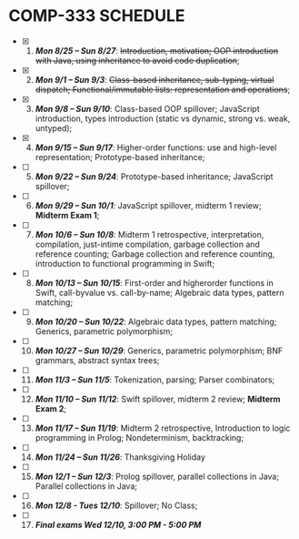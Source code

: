 # COMP-333 SCHEDULE

- [X] 1. _**Mon 8/25 – Sun 8/27**_: ~~Introduction, motivation; OOP introduction with Java, using inheritance to avoid code duplication~~;

- [X] 2. _**Mon 9/1 – Sun 9/3**_: ~~Class-based inheritance,
sub-typing, virtual dispatch; Functional/immutable lists:
representation and operations~~;

- [X] 3. _**Mon 9/8 – Sun 9/10**_: Class-based OOP spillover; JavaScript introduction, types introduction (static vs dynamic, strong vs. weak, untyped);

- [X] 4. _**Mon 9/15 – Sun 9/17**_: Higher-order functions: use
and high-level representation; Prototype-based inheritance;

- [ ] 5. _**Mon 9/22 – Sun 9/24**_: Prototype-based inheritance; JavaScript spillover;

- [ ] 6. _**Mon 9/29 – Sun 10/1**_: JavaScript spillover,
midterm 1 review; **Midterm Exam 1**;

- [ ] 7. _**Mon 10/6 – Sun 10/8**_: Midterm 1 retrospective,
interpretation, compilation, just-intime compilation, garbage
collection and reference counting; Garbage collection and reference
counting, introduction to functional
programming in Swift;

- [ ] 8. _**Mon 10/13 – Sun 10/15**_: First-order and higherorder functions in Swift, call-byvalue vs. call-by-name; Algebraic data types, pattern matching;

- [ ] 9. _**Mon 10/20 – Sun 10/22**_: Algebraic data types, pattern matching; Generics, parametric polymorphism;

- [ ] 10. _**Mon 10/27 – Sun 10/29**_: Generics, parametric polymorphism; BNF grammars, abstract syntax trees;

- [ ] 11. _**Mon 11/3 – Sun 11/5**_: Tokenization, parsing; Parser combinators;

- [ ] 12. _**Mon 11/10 – Sun 11/12**_: Swift spillover, midterm 2
review; **Midterm Exam 2**;

- [ ] 13. _**Mon 11/17 – Sun 11/19**_: Midterm 2 retrospective, Introduction to logic programming in Prolog; Nondeterminism, backtracking;

- [ ] 14. _**Mon 11/24 – Sun 11/26**_: Thanksgiving Holiday

- [ ] 15. _**Mon 12/1 – Sun 12/3**_: Prolog spillover, parallel
collections in Java; Parallel collections in Java;

- [ ] 16. _**Mon 12/8 - Tues 12/10**_: Spillover; No Class;

- [ ] 17. _**Final exams Wed 12/10, 3:00 PM - 5:00 PM**_
